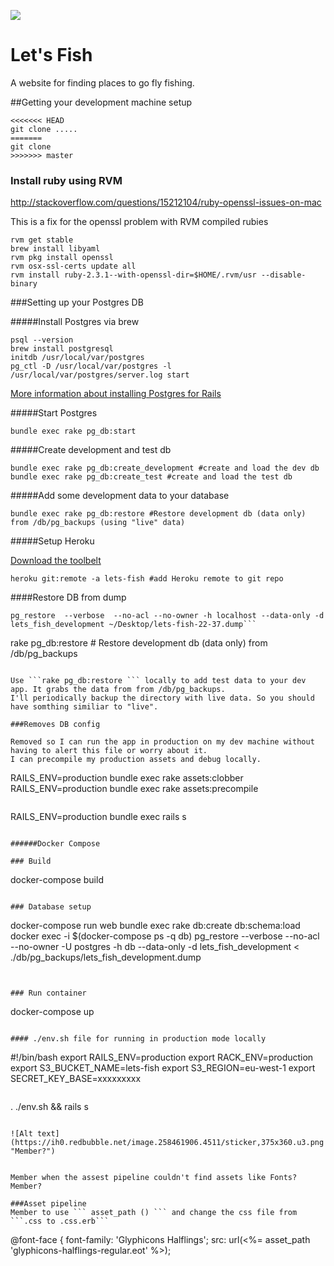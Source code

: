![](https://codeship.com/projects/43375cc0-abc3-0133-9b76-02e6183d343a/status?branch=master)

Let's Fish
================

A website for finding places to go fly fishing.

##Getting your development machine setup

```
<<<<<<< HEAD
git clone .....
=======
git clone
>>>>>>> master
```
### Install ruby using RVM

http://stackoverflow.com/questions/15212104/ruby-openssl-issues-on-mac

This is a fix for the openssl problem with RVM compiled rubies

```
rvm get stable
brew install libyaml
rvm pkg install openssl
rvm osx-ssl-certs update all
rvm install ruby-2.3.1--with-openssl-dir=$HOME/.rvm/usr --disable-binary
```
###Setting up your Postgres DB

#####Install Postgres via brew
```
psql --version
brew install postgresql
initdb /usr/local/var/postgres
pg_ctl -D /usr/local/var/postgres -l /usr/local/var/postgres/server.log start

```
[More information about installing Postgres for Rails](http://railscasts.com/episodes/342-migrating-to-postgresql)

#####Start Postgres
```
bundle exec rake pg_db:start
```

#####Create development and test db

```
bundle exec rake pg_db:create_development #create and load the dev db
bundle exec rake pg_db:create_test #create and load the test db

```
#####Add some development data to your database
```
bundle exec rake pg_db:restore #Restore development db (data only) from /db/pg_backups (using "live" data)

```

#####Setup Heroku

[Download the toolbelt](https://toolbelt.heroku.com/)

```
heroku git:remote -a lets-fish #add Heroku remote to git repo
```

####Restore DB from dump

```
pg_restore  --verbose  --no-acl --no-owner -h localhost --data-only -d lets_fish_development ~/Desktop/lets-fish-22-37.dump```

```
rake pg_db:restore  # Restore development db (data only) from /db/pg_backups
```

Use ```rake pg_db:restore ``` locally to add test data to your dev app. It grabs the data from from /db/pg_backups.
I'll periodically backup the directory with live data. So you should have somthing similiar to "live".

###Removes DB config

Removed so I can run the app in production on my dev machine without having to alert this file or worry about it.
I can precompile my production assets and debug locally.

```
RAILS_ENV=production bundle exec rake assets:clobber
RAILS_ENV=production bundle exec rake assets:precompile
```
```
RAILS_ENV=production bundle exec rails s
```

######Docker Compose

### Build

```
docker-compose build

```

### Database setup

```
docker-compose run web bundle exec rake db:create db:schema:load
docker exec -i $(docker-compose ps -q db) pg_restore --verbose --no-acl --no-owner -U postgres -h db --data-only -d lets_fish_development < ./db/pg_backups/lets_fish_development.dump
```


### Run container

```
docker-compose up
```

#### ./env.sh file for running in production mode locally

```
#!/bin/bash
export RAILS_ENV=production
export RACK_ENV=production
export S3_BUCKET_NAME=lets-fish
export S3_REGION=eu-west-1
export SECRET_KEY_BASE=xxxxxxxxx
```

```
. ./env.sh && rails s

```

![Alt text](https://ih0.redbubble.net/image.258461906.4511/sticker,375x360.u3.png "Member?")


Member when the assest pipeline couldn't find assets like Fonts?
Member?

###Asset pipeline
Member to use ``` asset_path () ``` and change the css file from ```.css to .css.erb```

```
@font-face {
    font-family: 'Glyphicons Halflings';
    src: url(<%= asset_path 'glyphicons-halflings-regular.eot' %>);
```



